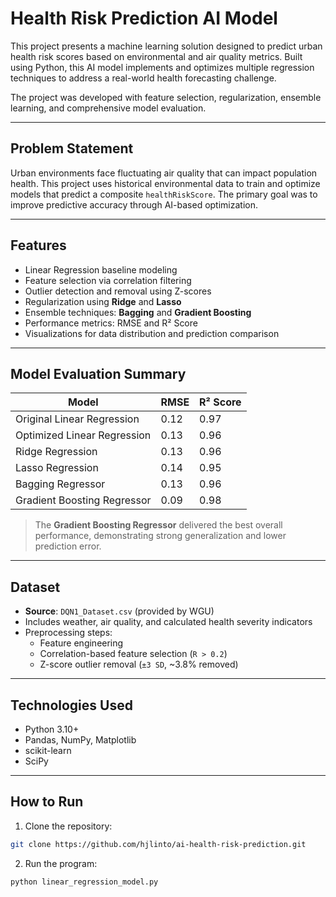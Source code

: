 # Health Risk Prediction AI Model

This project presents a machine learning solution designed to predict urban health risk scores based on environmental and air quality metrics. Built using Python, this AI model implements and optimizes multiple regression techniques to address a real-world health forecasting challenge.  

The project was developed with feature selection, regularization, ensemble learning, and comprehensive model evaluation.

---

## Problem Statement

Urban environments face fluctuating air quality that can impact population health. This project uses historical environmental data to train and optimize models that predict a composite `healthRiskScore`. The primary goal was to improve predictive accuracy through AI-based optimization.

---

## Features

- Linear Regression baseline modeling  
- Feature selection via correlation filtering  
- Outlier detection and removal using Z-scores  
- Regularization using **Ridge** and **Lasso**  
- Ensemble techniques: **Bagging** and **Gradient Boosting**  
- Performance metrics: RMSE and R² Score  
- Visualizations for data distribution and prediction comparison

---

## Model Evaluation Summary

| Model                       | RMSE | R² Score |
|-----------------------------|------|----------|
| Original Linear Regression  | 0.12 | 0.97     |
| Optimized Linear Regression | 0.13 | 0.96     |
| Ridge Regression            | 0.13 | 0.96     |
| Lasso Regression            | 0.14 | 0.95     |
| Bagging Regressor           | 0.13 | 0.96     |
| Gradient Boosting Regressor | 0.09 | 0.98     |

> The **Gradient Boosting Regressor** delivered the best overall performance, demonstrating strong generalization and lower prediction error.

---

## Dataset

- **Source**: `DQN1_Dataset.csv` (provided by WGU)
- Includes weather, air quality, and calculated health severity indicators
- Preprocessing steps:
  - Feature engineering
  - Correlation-based feature selection (`R > 0.2`)
  - Z-score outlier removal (`±3 SD`, ~3.8% removed)

---

## Technologies Used

- Python 3.10+
- Pandas, NumPy, Matplotlib
- scikit-learn
- SciPy

---

## How to Run

1. Clone the repository:
```bash
git clone https://github.com/hjlinto/ai-health-risk-prediction.git
```
2. Run the program:
```bash
python linear_regression_model.py
```

